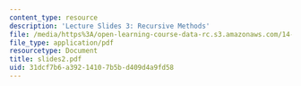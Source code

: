 ```yaml
---
content_type: resource
description: 'Lecture Slides 3: Recursive Methods'
file: /media/https%3A/open-learning-course-data-rc.s3.amazonaws.com/14-128-dynamic-optimization-economic-applications-recursive-methods-spring-2003/31dcf7b6a39214107b5bd409d4a9fd58_slides2.pdf
file_type: application/pdf
resourcetype: Document
title: slides2.pdf
uid: 31dcf7b6-a392-1410-7b5b-d409d4a9fd58
---
```

